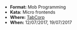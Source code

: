 * **Format:** Mob Programming
* **Kata:** Micro frontends
* **Where:** [TabCorp](https://www.tabcorp.com.au/)
* **When:** 12/07/2017, 19/07/2017
